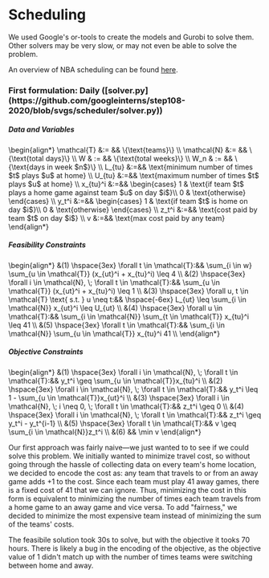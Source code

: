 <h1>Scheduling</h1>
We used Google's or-tools to create the models and Gurobi to solve them. Other solvers may be very slow, or may not even be able to solve the problem.

An overview of NBA scheduling can be found [here](https://www.nbastuffer.com/analytics101/how-the-nba-schedule-is-made/).

<h3>First formulation: Daily ([solver.py](https://github.com/googleinterns/step108-2020/blob/svgs/scheduler/solver.py))</h3>

<h5>Data and Variables</h5>
\begin{align*}
  \mathcal{T} &:= && \{\text{teams}\} \\
  \mathcal{N} &:= && \{\text{total days}\} \\
  W & := && \{\text{total weeks}\} \\
  W_n & := && \{\text{days in week $n$}\} \\
  L_{tu} &:=&& \text{minimum number of times $t$ plays $u$ at home} \\
  U_{tu} &:=&& \text{maximum number of times $t$ plays $u$ at home} \\
  x_{tu}^i  &:=&&
    \begin{cases}
      1 & \text{if team $t$ plays a home game against team $u$ on day $i$}\\
      0 & \text{otherwise}
    \end{cases} \\
    y_t^i &:=&&
    \begin{cases}
      1 & \text{if team $t$ is home on day $i$}\\
      0 & \text{otherwise}
    \end{cases} \\
    z_t^i &:=&& \text{cost paid by team $t$ on day $i$} \\
    v &:=&& \text{max cost paid by any team}
\end{align*}

<h5>Feasibility Constraints</h5>
\begin{align*}
 &(1) \hspace{3ex} \forall t \in \mathcal{T}:&& \sum_{i \in w} \sum_{u \in \mathcal{T}} (x_{ut}^i + x_{tu}^i) \leq 4 \\
 &(2) \hspace{3ex} \forall i \in \mathcal{N}, \; \forall t \in \mathcal{T}:&& \sum_{u \in \mathcal{T}} (x_{ut}^i + x_{tu}^i) \leq 1 \\
 &(3) \hspace{3ex} \forall u, t \in \mathcal{T} \text{ s.t. } u \neq t:&& \hspace{-6ex} L_{ut} \leq \sum_{i \in \mathcal{N}} x_{ut}^i \leq U_{ut} \\
 &(4) \hspace{3ex} \forall u \in \mathcal{T}:&& \sum_{i \in \mathcal{N}} \sum_{t \in \mathcal{T}} x_{tu}^i \leq 41 \\
 &(5) \hspace{3ex} \forall t \in \mathcal{T}:&& \sum_{i \in \mathcal{N}} \sum_{u \in \mathcal{T}} x_{tu}^i  41 \\
\end{align*}

<h5>Objective Constraints</h5>
\begin{align*}
 &(1) \hspace{3ex} \forall i \in \mathcal{N}, \; \forall t \in \mathcal{T}:&& y_t^i \geq \sum_{u \in \mathcal{T}}x_{tu}^i \\
 &(2) \hspace{3ex} \forall i \in \mathcal{N}, \; \forall t \in \mathcal{T}:&& y_t^i \leq 1 - \sum_{u \in \mathcal{T}}x_{ut}^i \\
 &(3) \hspace{3ex} \forall i \in \mathcal{N}, \; i \neq 0, \; \forall t \in \mathcal{T}:&&  z_t^i \geq 0 \\
 &(4) \hspace{3ex} \forall i \in \mathcal{N}, \; \forall t \in \mathcal{T}:&&  z_t^i \geq y_t^i - y_t^{i-1} \\
 &(5) \hspace{3ex} \forall t \in \mathcal{T}:&&  v \geq \sum_{i \in \mathcal{N}}z_t^i \\
 &(6) && \min v
\end{align*}

Our first approach was fairly naive—we just wanted to to see if we could solve this problem. We initially wanted to minimize travel cost, so without going through the hassle of collecting data on every team's home location, we decided to encode the cost as: any team that travels to or from an away game adds +1 to the cost. Since each team must play 41 away games, there is a fixed cost of 41 that we can ignore. Thus, minimizing the cost in this form is equivalent to minimizing the number of times each team travels from a home game to an away game and vice versa. To add "fairness," we decided to minimize the most expensive team instead of minimizing the sum of the teams' costs.

The feasibile solution took 30s to solve, but with the objective it tooks 70 hours. There is likely a bug in the encoding of the objective, as the objective value of 1 didn't match up with the number of times teams were switching between home and away.